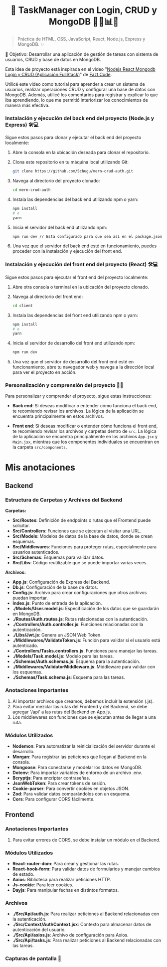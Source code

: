 <h1 align='center'>🌟 TaskManager con Login, CRUD y MongoDB 🔐🔄📊🌟</h1>

> Práctica de HTML, CSS, JavaScript, React, Node.js, Express y MongoDB. ✨

🎯 Objetivo: Desarrollar una aplicación de gestión de tareas con sistema de usuarios, CRUD y base de datos en MongoDB.

Esta idea de proyecto está inspirada en el video "[Nodejs React Mongodb Login y CRUD (Aplicación FullStack)](https://youtu.be/NmkY4JgS21A?si=qWD6Td1IJp2UYNN6)" de [Fazt Code](https://www.youtube.com/@blackcode2).

Utilicé este video como tutorial para aprender a crear un sistema de usuarios, realizar operaciones CRUD y configurar una base de datos con MongoDB. Además, utilicé los comentarios para registrar y explicar lo que iba aprendiendo, lo que me permitió interiorizar los conocimientos de manera más efectiva.

### Instalación y ejecución del back end del proyecto (Node.js y Express) 🛠️💻

Sigue estos pasos para clonar y ejecutar el back end del proyecto localmente:

1. Abre la consola en la ubicación deseada para clonar el repositorio.

2. Clona este repositorio en tu máquina local utilizando Git:

    ```bash
    git clone https://github.com/Schugu/mern-crud-auth.git
    ```

3. Navega al directorio del proyecto clonado:

    ```bash
    cd mern-crud-auth
    ```

4. Instala las dependencias del back end utilizando npm o yarn:

    ```bash
    npm install
    # o
    yarn
    ```

5. Inicia el servidor del back end utilizando npm:

    ```bash
    npm run dev // Esta configurado para que sea así en el package.json 
    ```

7. Una vez que el servidor del back end esté en funcionamiento, puedes proceder con la instalación y ejecución del front end.

### Instalación y ejecución del front end del proyecto (React) 🛠️💻

Sigue estos pasos para ejecutar el front end del proyecto localmente:

1. Abre otra consola o terminal en la ubicación del proyecto clonado.

2. Navega al directorio del front end:

    ```bash
    cd client
    ```

3. Instala las dependencias del front end utilizando npm o yarn:

    ```bash
    npm install
    # o
    yarn
    ```

4. Inicia el servidor de desarrollo del front end utilizando npm:

    ```bash
    npm run dev
    ```

5. Una vez que el servidor de desarrollo del front end esté en funcionamiento, abre tu navegador web y navega a la dirección local para ver el proyecto en acción.

### Personalización y comprensión del proyecto 🎨🧠

Para personalizar y comprender el proyecto, sigue estas instrucciones:

- **Back end**: Si deseas modificar o entender cómo funciona el back end, te recomiendo revisar los archivos. La lógica de la aplicación se encuentra principalmente en estos archivos.

- **Front end**: Si deseas modificar o entender cómo funciona el front end, te recomiendo revisar los archivos y carpetas dentro de `src`. La lógica de la aplicación se encuentra principalmente en los archivos `App.jsx` y `Main.jsx`, mientras que los componentes individuales se encuentran en la carpeta `src/components`.



# Mis anotaciones
## Backend 
### Estructura de Carpetas y Archivos del Backend

**Carpetas:**

- **Src/Routes**: Definición de endpoints o rutas que el Frontend puede solicitar.
- **Src/Controllers**: Funciones que se ejecutan al visitar una URL.
- **Src/Models**: Modelos de datos de la base de datos, donde se crean esquemas.
- **Src/Middlewares**: Funciones para proteger rutas, especialmente para usuarios autenticados.
- **Src/Schemas**: Esquemas para validar datos.
- **Src/Libs**: Código reutilizable que se puede importar varias veces.

**Archivos:**

- **App.js**: Configuración de Express del Backend.
- **Db.js**: Configuración de la base de datos.
- **Config.js**: Archivo para crear configuraciones que otros archivos puedan importar.
- **Index.js**: Punto de entrada de la aplicación.
- **./Models/User.model.js**: Especificación de los datos que se guardarán en MongoDB.
- **./Routes/Auth.routes.js**: Rutas relacionadas con la autenticación.
- **./Controllers/Auth.controller.js**: Funciones relacionadas con la autenticación.
- **./Libs/Jwt.js**: Genera un JSON Web Token.
- **./Middlewares/ValidateToken.js**: Función para validar si el usuario está autenticado.
- **./Controllers/Tasks.controllers.js**: Funciones para manejar las tareas.
- **./Models/Task.model.js**: Modelo para las tareas.
- **./Schemas/Auth.schemas.js**: Esquema para la autenticación.
- **./Middlewares/ValidatorMiddleware.js**: Middleware para validar con los esquemas.
- **./Schemas/Task.schema.js**: Esquema para las tareas.

### Anotaciones Importantes

1. Al importar archivos que creamos, debemos incluir la extensión (.js).
2. Para evitar mezclar las rutas del Frontend y del Backend, se debe agregar '/api' a las rutas del Backend en App.js.
3. Los middlewares son funciones que se ejecutan antes de llegar a una ruta.

### Módulos Utilizados

- **Nodemon**: Para automatizar la reinicialización del servidor durante el desarrollo.
- **Morgan**: Para registrar las peticiones que llegan al Backend en la consola.
- **Mongoose**: Para conectarse y modelar los datos en MongoDB.
- **Dotenv**: Para importar variables de entorno de un archivo .env.
- **Bcryptjs**: Para encriptar contraseñas.
- **JsonWebToken**: Para crear tokens de sesión.
- **Cookie-parser**: Para convertir cookies en objetos JSON.
- **Zod**: Para validar datos comparándolos con un esquema.
- **Cors**: Para configurar CORS fácilmente.


## Frontend
### Anotaciones Importantes

1. Para evitar errores de CORS, se debe instalar un módulo en el Backend.

### Módulos Utilizados

- **React-router-dom**: Para crear y gestionar las rutas.
- **React-hook-form**: Para validar datos de formularios y manejar cambios de estado.
- **Axios**: Biblioteca para realizar peticiones HTTP.
- **Js-cookie**: Para leer cookies.
- **Dayjs**: Para manipular fechas en distintos formatos.

### Archivos

- **./Src/Api/auth.js**: Para realizar peticiones al Backend relacionadas con la autenticación.
- **./Src/Context/AuthContext.jsx**: Contexto para almacenar datos de autenticación del usuario.
- **./Src/Api/axios.js**: Archivo de configuración para Axios.
- **./Src/Api/tasks.js**: Para realizar peticiones al Backend relacionadas con las tareas.

### Capturas de pantalla 📸


